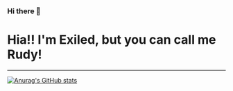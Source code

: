 ### Hi there 👋
# Hia!! I'm Exiled, but you can call me Rudy!
---

[![Anurag's GitHub stats](https://github-readme-stats.vercel.app/api?username=Exiled1)](https://github.com/anuraghazra/github-readme-stats)

<!--
**Exiled1/Exiled1** is a ✨ _special_ ✨ repository because its `README.md` (this file) appears on your GitHub profile.

Here are some ideas to get you started:

- 🔭 I’m currently working on ...
- 🌱 I’m currently learning ...
- 👯 I’m looking to collaborate on ...
- 🤔 I’m looking for help with ...
- 💬 Ask me about ...
- 📫 How to reach me: ...
- 😄 Pronouns: ...
- ⚡ Fun fact: ...
-->
